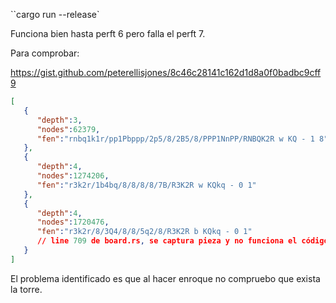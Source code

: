 ``cargo run --release`

Funciona bien hasta perft 6 pero falla el perft 7.

Para comprobar:

https://gist.github.com/peterellisjones/8c46c28141c162d1d8a0f0badbc9cff9

```json
[
   {
      "depth":3,
      "nodes":62379,
      "fen":"rnbq1k1r/pp1Pbppp/2p5/8/2B5/8/PPP1NnPP/RNBQK2R w KQ - 1 8"
   },
   {
      "depth":4,
      "nodes":1274206,
      "fen":"r3k2r/1b4bq/8/8/8/8/7B/R3K2R w KQkq - 0 1"
   },
   {
      "depth":4,
      "nodes":1720476,
      "fen":"r3k2r/8/3Q4/8/8/5q2/8/R3K2R b KQkq - 0 1"
      // line 709 de board.rs, se captura pieza y no funciona el código
   }
]
```

El problema identificado es que al hacer enroque no compruebo que exista la torre.
